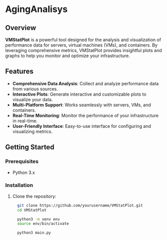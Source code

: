 # AgingAnalisys

## Overview
**VMStatPlot** is a powerful tool designed for the analysis and visualization of performance data for servers, virtual machines (VMs), and containers. By leveraging comprehensive metrics, VMStatPlot provides insightful plots and graphs to help you monitor and optimize your infrastructure.

## Features
- **Comprehensive Data Analysis**: Collect and analyze performance data from various sources.
- **Interactive Plots**: Generate interactive and customizable plots to visualize your data.
- **Multi-Platform Support**: Works seamlessly with servers, VMs, and containers.
- **Real-Time Monitoring**: Monitor the performance of your infrastructure in real-time.
- **User-Friendly Interface**: Easy-to-use interface for configuring and visualizing metrics.

## Getting Started

### Prerequisites
- Python 3.x

### Installation
1. Clone the repository:
   ```bash
     git clone https://github.com/yourusername/VMStatPlot.git
     cd VMStatPlot

     python3 -m venv env
     source env/bin/activate

     python3 main.py
   ```